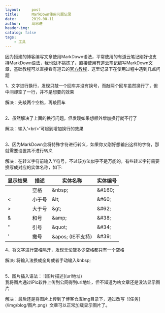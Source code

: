 ```yaml
---
layout:     post
title:      MarkDown使用问题记录
date:       2019-08-11
author:     周思进
header-img:	
catalog: false
tags:
    - 工具
---
```



因为搭建的博客编写文章使用MarkDown语法，平常使用的有道云笔记刚好也支持MarkDown语法，我也就不挑拣了，直接使用有道云笔记编写MarkDown文章，基础教程可以直接看有道云的[官方教程](http://note.youdao.com/iyoudao/?p=2411)，这里记录下在使用过程中遇到几点问题

1、文字进行换行，发现只敲一个回车并没有换号，而敲两个回车虽然换行了，但中间却空了一行，并不是想要的效果  

解决：先敲两个空格，再敲回车  
<br/>

2、虽然解决了上面的换行问题，但发现如果想额外增加换行就不行了  

解决：输入‘\<br/>’可起到增加换行的效果  
<br/>

3、因为MarkDown会将特殊字符进行转义，如果你又刚好想输出这样的字符，那就需要设置其不进行转义  

解决：在转义字符前输入‘\’符号，不过该方法似乎不是万能的，有些转义字符需要换写成对应的实体名称，如下:  

显示结果 | 描述 | 实体名称 | 实体编号
---|---|---|---|
&nbsp;  |	空格  |	&amp;nbsp;|	&amp;#160;
< |	小于号|	&amp;lt;  |	&amp;#60;
> |	大于号|	&amp;gt;  |	&amp;#62;
& |	和号  |	&amp;amp; |	&amp;#38;
" |	引号  |	&amp;quot;|	&amp;#34;
' |	撇号  |	&amp;apos; (IE不支持) |	&amp;#39;  


4、将文字进行空格隔开，发现无论敲多少空格都只有一个空格  

解决: 将输入法换成全角或者手动输入&amp;nbsp;  
<br/> 

5、图片插入语法：  \!\[图片描述](url地址)  
我将图片通过iPic软件上传到公网得到url地址，但不知道为啥文章还是没法显示图片  

解决：最后还是将图片上传到了博客仓库img目录下，通过改写&nbsp; \!\[任务](/img/blog/图片.png)&nbsp; 文章可以正常加载显示图片了。